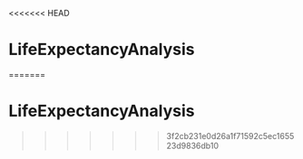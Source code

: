 <<<<<<< HEAD
# LifeExpectancyAnalysis
=======
# LifeExpectancyAnalysis
>>>>>>> 3f2cb231e0d26a1f71592c5ec165523d9836db10

